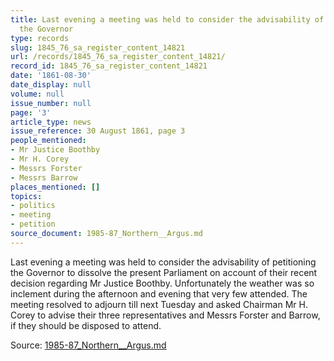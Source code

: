 ```yaml
---
title: Last evening a meeting was held to consider the advisability of petitioning
  the Governor
type: records
slug: 1845_76_sa_register_content_14821
url: /records/1845_76_sa_register_content_14821/
record_id: 1845_76_sa_register_content_14821
date: '1861-08-30'
date_display: null
volume: null
issue_number: null
page: '3'
article_type: news
issue_reference: 30 August 1861, page 3
people_mentioned:
- Mr Justice Boothby
- Mr H. Corey
- Messrs Forster
- Messrs Barrow
places_mentioned: []
topics:
- politics
- meeting
- petition
source_document: 1985-87_Northern__Argus.md
---
```


Last evening a meeting was held to consider the advisability of petitioning the Governor to dissolve the present Parliament on account of their recent decision regarding Mr Justice Boothby.  Unfortunately the weather was so inclement during the afternoon and evening that very few attended.  The meeting resolved to adjourn till next Tuesday and asked Chairman Mr H. Corey to advise their three representatives and Messrs Forster and Barrow, if they should be disposed to attend.

Source: [1985-87_Northern__Argus.md](/downloads/markdown/1985-87_Northern__Argus.md)
